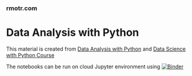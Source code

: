 ### rmotr.com
# Data Analysis with Python

This material is created from [Data Analysis with Python](https://www.freecodecamp.org/learn/data-analysis-with-python/#data-analysis-with-python-course) and [Data Science with Python Course](https://rmotr.com/data-science-python-course)

The notebooks can be run on cloud Jupyter environment using [![Binder](https://mybinder.org/badge_logo.svg)](https://mybinder.org/v2/gh/dlokesh16/FreeCodeCamp-Data-Analysis-with-Python-Certification-300-hours/HEAD)
